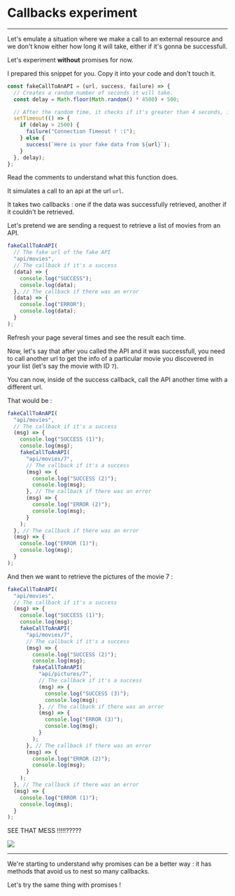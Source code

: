 # Callbacks experiment

---

Let's emulate a situation where we make a call to an external resource and we don't know either how long it will take, either if it's gonna be successfull.

Let's experiment **without** promises for now.

I prepared this snippet for you. Copy it into your code and don't touch it.

```js
const fakeCallToAnAPI = (url, success, failure) => {
  // Creates a random number of seconds it will take.
  const delay = Math.floor(Math.random() * 4500) + 500;

  // After the random time, it checks if it's greater than 4 seconds, in which case it's a timeout failure. Otherwise, if it's sooner, it returns the data.
  setTimeout(() => {
    if (delay > 2500) {
      failure("Connection Timeout ! :(");
    } else {
      success(`Here is your fake data from ${url}`);
    }
  }, delay);
};
```

Read the comments to understand what this function does.

It simulates a call to an api at the url `url`.

It takes two callbacks : one if the data was successfully retrieved, another if it couldn't be retrieved.

Let's pretend we are sending a request to retrieve a list of movies from an API.

```js
fakeCallToAnAPI(
  // The fake url of the fake API
  "api/movies",
  // The callback if it's a success
  (data) => {
    console.log("SUCCESS");
    console.log(data);
  }, // The callback if there was an error
  (data) => {
    console.log("ERROR");
    console.log(data);
  }
);
```

Refresh your page several times and see the result each time.

Now, let's say that after you called the API and it was successfull, you need to call another url to get the info of a particular movie you discovered in your list (let's say the movie with ID `7`).

You can now, inside of the success callback, call the API another time with a different url.

That would be :

```js
fakeCallToAnAPI(
  "api/movies",
  // The callback if it's a success
  (msg) => {
    console.log("SUCCESS (1)");
    console.log(msg);
    fakeCallToAnAPI(
      "api/movies/7",
      // The callback if it's a success
      (msg) => {
        console.log("SUCCESS (2)");
        console.log(msg);
      }, // The callback if there was an error
      (msg) => {
        console.log("ERROR (2)");
        console.log(msg);
      }
    );
  }, // The callback if there was an error
  (msg) => {
    console.log("ERROR (1)");
    console.log(msg);
  }
);
```

And then we want to retrieve the pictures of the movie 7 :

```js
fakeCallToAnAPI(
  "api/movies",
  // The callback if it's a success
  (msg) => {
    console.log("SUCCESS (1)");
    console.log(msg);
    fakeCallToAnAPI(
      "api/movies/7",
      // The callback if it's a success
      (msg) => {
        console.log("SUCCESS (2)");
        console.log(msg);
        fakeCallToAnAPI(
          "api/pictures/7",
          // The callback if it's a success
          (msg) => {
            console.log("SUCCESS (3)");
            console.log(msg);
          }, // The callback if there was an error
          (msg) => {
            console.log("ERROR (3)");
            console.log(msg);
          }
        );
      }, // The callback if there was an error
      (msg) => {
        console.log("ERROR (2)");
        console.log(msg);
      }
    );
  }, // The callback if there was an error
  (msg) => {
    console.log("ERROR (1)");
    console.log(msg);
  }
);
```

SEE THAT MESS !!!!!?????

![](https://media.giphy.com/media/FA015EFmzq4W4/giphy.gif)

---

We're starting to understand why promises can be a better way : it has methods that avoid us to nest so many callbacks.

Let's try the same thing with promises !
